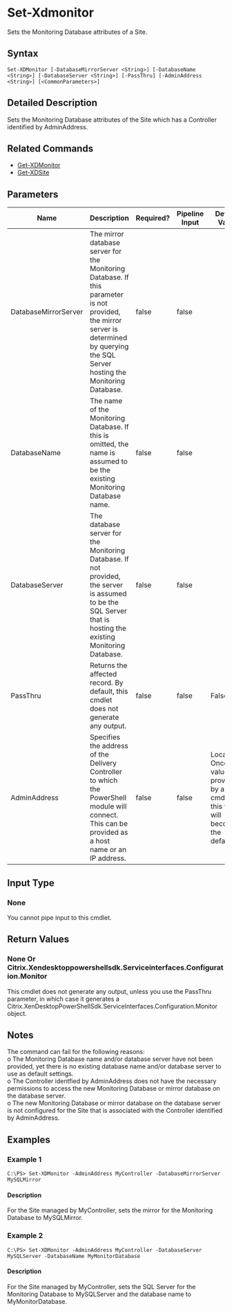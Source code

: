 ﻿
# Set-Xdmonitor
Sets the Monitoring Database attributes of a Site.
## Syntax

```
Set-XDMonitor [-DatabaseMirrorServer <String>] [-DatabaseName <String>] [-DatabaseServer <String>] [-PassThru] [-AdminAddress <String>] [<CommonParameters>]
```

## Detailed Description
Sets the Monitoring Database attributes of the Site which has a Controller identified by AdminAddress.


## Related Commands

* [Get-XDMonitor](../Get-XDMonitor/)
* [Get-XDSite](../Get-XDSite/)
## Parameters
| Name   | Description | Required? | Pipeline Input | Default Value |
| --- | --- | --- | --- | --- |
| DatabaseMirrorServer | The mirror database server for the Monitoring Database. If this parameter is not provided, the mirror server is determined by querying the SQL Server hosting the Monitoring Database. | false | false |  |
| DatabaseName | The name of the Monitoring Database. If this is omitted, the name is assumed to be the existing Monitoring Database name. | false | false |  |
| DatabaseServer | The database server for the Monitoring Database. If not provided, the server is assumed to be the SQL Server that is hosting the existing Monitoring Database. | false | false |  |
| PassThru | Returns the affected record. By default, this cmdlet does not generate any output. | false | false | False |
| AdminAddress | Specifies the address of the Delivery Controller to which the PowerShell module will connect. This can be provided as a host name or an IP address. | false | false | Localhost. Once a value is provided by any cmdlet, this value will become the default. |

## Input Type

### None
You cannot pipe input to this cmdlet.
## Return Values

### None Or Citrix.Xendesktoppowershellsdk.Serviceinterfaces.Configuration.Monitor
This cmdlet does not generate any output, unless you use the PassThru parameter, in which case it generates a Citrix.XenDesktopPowerShellSdk.ServiceInterfaces.Configuration.Monitor object.
## Notes
The command can fail for the following reasons:  
    o The Monitoring Database name and/or database server have not been provided, yet there is no existing database name and/or database server to use as default settings.  
    o The Controller identfied by AdminAddress does not have the necessary permissions to access the new Monitoring Database or mirror database on the database server.  
    o The new Monitoring Database or mirror database on the database server is not configured for the Site that is associated with the Controller identified by AdminAddress.
## Examples

### Example 1

```
C:\PS> Set-XDMonitor -AdminAddress MyController -DatabaseMirrorServer MySQLMirror
```

#### Description
For the Site managed by MyController, sets the mirror for the Monitoring Database to MySQLMirror.
### Example 2

```
C:\PS> Set-XDMonitor -AdminAddress MyController -DatabaseServer MySQLServer -DatabaseName MyMonitorDatabase
```

#### Description
For the Site managed by MyController, sets the SQL Server for the Monitoring Database to MySQLServer and the database name to MyMonitorDatabase.
